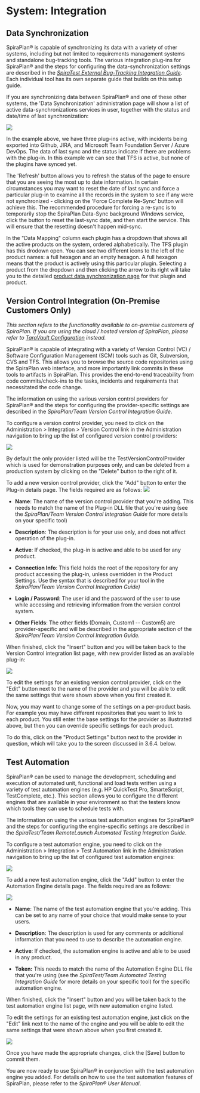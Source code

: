 # System: Integration


## Data Synchronization

SpiraPlan® is capable of synchronizing its data with a variety of other systems, including but not limited to requirements management systems and standalone bug-tracking tools. The various integration plug-ins for SpiraPlan® and the steps for configuring the data-synchronization settings are described in the *[SpiraTest External Bug-Tracking Integration Guide](../External-Bug-Tracking-Integration/Setting-up-Data-Synchronization.md)*. Each individual tool has its own separate guide that builds on this setup guide.

If you are synchronizing data between SpiraPlan® and one of these other systems, the 'Data Synchronization' administration page will show a list of active data-synchronizations services in user, together with the status and date/time of last synchronization:

![](img/System_Integration_Data_Synchronization_List.png)

In the example above, we have three plug-ins active, with incidents being exported into Github, JIRA, and Microsoft Team Foundation Server / Azure DevOps. The data of last sync and the status indicate if there are problems with the plug-in. In this example we can see that TFS is active, but none of the plugins have synced yet.

The 'Refresh' button allows you to refresh the status of the page to ensure that you are seeing the most up to date information. In certain circumstances you may want to reset the date of last sync and force a particular plug-in to examine all the records in the system to see if any were not synchronized - clicking on the 'Force Complete Re-Sync'
button will achieve this. The recommended procedure for forcing a re-sync is to temporarily stop the SpiraPlan Data-Sync background Windows service, click the button to reset the last-sync date, and then start the service. This will ensure that the resetting doesn't happen mid-sync.

In the "Data Mapping" column each plugin has a dropdown that shows all the active products on the system, ordered alphabetically. The TFS plugin has this drodown open. You can see two different icons to the left of the product names: a full hexagon and an empty hexagon. A full hexagon means that the product is actively using this particular plugin. Selecting a product from the dropdown and then clicking the arrow to its right will take you to the detailed [product data synchronization page](Product-General-Settings.md#data-synchronization) for that plugin and product.


## Version Control Integration (On-Premise Customers Only)

*This section refers to the functionality available to on-premise customers of SpiraPlan. If you are using the cloud / hosted version of SpiraPlan, please refer to [TaraVault Configuration](../System/#taravault) instead.*

SpiraPlan® is capable of integrating with a variety of Version Control (VC) / Software Configuration Management (SCM) tools such as Git, Subversion, CVS and TFS. This allows you to browse the source code repositories using the SpiraPlan web interface, and more importantly link commits in these tools to artifacts in SpiraPlan. This provides the end-to-end traceability from code commits/check-ins to the tasks, incidents and requirements that necessitated the code change.

The information on using the various version control providers for SpiraPlan® and the steps for configuring the provider-specific settings are described in the *SpiraPlan/Team Version Control Integration Guide*.

To configure a version control provider, you need to click on the Administration \> Integration \> Version Control link in the Administration navigation to bring up the list of configured version control providers:

![](img/System_Integration_76.png)

By default the only provider listed will be the TestVersionControlProvider which is used for demonstration purposes only, and can be deleted from a production system by clicking on the "Delete" button to the right of it.

To add a new version control provider, click the "Add" button to enter the Plug-in details page. The fields required are as follows:
![](img/System_Integration_77.png)

-   **Name**: The name of the version control provider that you're adding. This needs to match the name of the Plug-in DLL file that you're using (see the *SpiraPlan/Team Version Control Integration Guide* for more details on your specific tool)

-   **Description**: The description is for your use only, and does not affect operation of the plug-in.

-   **Active**: If checked, the plug-in is active and able to be used for any product.

-   **Connection Info**: This field holds the root of the repository for any product accessing the plug-in, unless overridden in the Product Settings. Use the syntax that is described for your tool in the
*SpiraPlan/Team Version Control Integration Guide)*

-   **Login / Password**: The user id and the password of the user to use while accessing and retrieving information from the version control system.

-   **Other Fields**: The other fields (Domain, Custom1 -- Custom5) are provider-specific and will be described in the appropriate section of the *SpiraPlan/Team Version Control Integration Guide.*

When finished, click the "Insert" button and you will be taken back to the Version Control integration list page, with new provider listed as an available plug-in:

![](img/System_Integration_78.png)

To edit the settings for an existing version control provider, click on the "Edit" button next to the name of the provider and you will be able to edit the same settings that were shown above when you first created it.

Now, you may want to change some of the settings on a per-product basis. For example you may have different repositories that you want to link to each product. You still enter the base settings for the provider as illustrated above, but then you can override specific settings for each product.

To do this, click on the "Product Settings" button next to the provider in question, which will take you to the screen discussed in 3.6.4. below.


## Test Automation

SpiraPlan® can be used to manage the development, scheduling and execution of automated unit, functional and load tests written using a variety of test automation engines (e.g. HP QuickTest Pro, SmarteScript, TestComplete, etc.). This section allows you to configure the different engines that are available in your environment so that the testers know which tools they can use to schedule tests with.

The information on using the various test automation engines for SpiraPlan® and the steps for configuring the engine-specific settings are described in the *SpiraTest/Team RemoteLaunch Automated Testing Integration Guide*.

To configure a test automation engine, you need to click on the Administration \> Integration \> Test Automation link in the Administration navigation to bring up the list of configured test automation engines:

![](img/System_Integration_79.png)

To add a new test automation engine, click the "Add" button to enter the Automation Engine details page. The fields required are as follows:

![](img/System_Integration_80.png)

-   **Name**: The name of the test automation engine that you're adding. This can be set to any name of your choice that would make sense to your users.

-   **Description**: The description is used for any comments or additional information that you need to use to describe the automation engine.

-   **Active**: If checked, the automation engine is active and able to be used in any product.

-   **Token:** This needs to match the name of the Automation Engine DLL file that you're using (see the *SpiraTest/Team Automated Testing Integration Guide* for more details on your specific tool) for the specific automation engine.

When finished, click the "Insert" button and you will be taken back to the test automation engine list page, with new automation engine listed.

To edit the settings for an existing test automation engine, just click on the "Edit" link next to the name of the engine and you will be able to edit the same settings that were shown above when you first created it.

![](img/System_Integration_81.png)

Once you have made the appropriate changes, click the \[Save\] button to commit them.

You are now ready to use SpiraPlan® in conjunction with the test automation engine you added. For details on how to use the test automation features of SpiraPlan, please refer to the *SpiraPlan® User Manual*.

